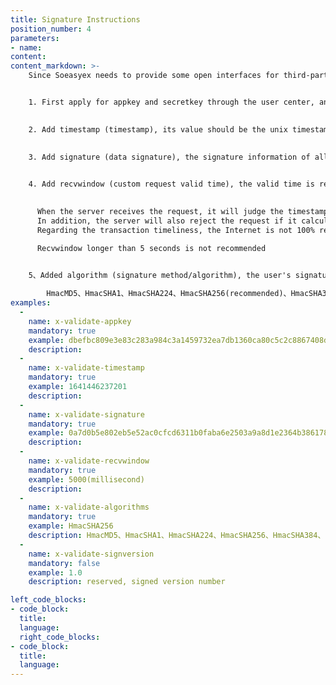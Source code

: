 ```yaml
---
title: Signature Instructions
position_number: 4
parameters:
- name:
content:
content_markdown: >-
    Since Soeasyex needs to provide some open interfaces for third-party platforms, it requires data security issues of the interface, such as whether the data has been tampered with, whether the data is outdated, whether the data can be submitted repeatedly, and the frequency of access to the interface within a certain period of time. Among them, whether the data has been tampered with is the most important.


    1. First apply for appkey and secretkey through the user center, and provide different appkey and secretkey for different calls
    

    2. Add timestamp (timestamp), its value should be the unix timestamp (milliseconds) of the time when the request is sent, and the suburban time of the data is calculated according to this value.
    

    3. Add signature (data signature), the signature information of all data.
    

    4. Add recvwindow (custom request valid time), the valid time is relatively simple and fixed to a certain value.
    

      When the server receives the request, it will judge the timestamp in the request. The longest is 60 seconds and the minimum is 2 seconds. If it was sent 5000 milliseconds ago, the request will be considered invalid. This time window value can be set by sending the optional parameter recvWindow.
      In addition, the server will also reject the request if it calculates that the client timestamp is more than one second 'in the future' of server time.
      Regarding the transaction timeliness, the Internet is not 100% reliable and cannot be completely relied upon. Therefore, the delay from your program to the Soeasyex server will be jittery. This is the purpose of setting recvwindow. If you are engaged in high-frequency trading, the transaction timeliness There are high requirements for sex, and you can flexibly set recvwindow to meet your requirements.

      Recvwindow longer than 5 seconds is not recommended
      

    5、Added algorithm (signature method/algorithm), the user's signature is a hash-based protocol, and HmacSHA256 is recommended. For those protocols that are supported, see the table below.

        HmacMD5、HmacSHA1、HmacSHA224、HmacSHA256(recommended)、HmacSHA384、HmacSHA512
examples:
  -
    name: x-validate-appkey
    mandatory: true
    example: dbefbc809e3e83c283a984c3a1459732ea7db1360ca80c5c2c8867408d28cc83
    description:
  -
    name: x-validate-timestamp
    mandatory: true
    example: 1641446237201
    description:
  -
    name: x-validate-signature
    mandatory: true
    example: 0a7d0b5e802eb5e52ac0cfcd6311b0faba6e2503a9a8d1e2364b38617877574d
    description:
  -
    name: x-validate-recvwindow
    mandatory: true
    example: 5000(millisecond)
    description:
  -
    name: x-validate-algorithms
    mandatory: true
    example: HmacSHA256
    description: HmacMD5、HmacSHA1、HmacSHA224、HmacSHA256、HmacSHA384、HmacSHA512，The default is：HmacSHA256
  -
    name: x-validate-signversion
    mandatory: false
    example: 1.0
    description: reserved, signed version number

left_code_blocks:
- code_block:
  title:
  language:
  right_code_blocks:
- code_block:
  title:
  language:
---
```



